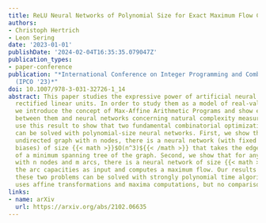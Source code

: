 ```yaml
---
title: ReLU Neural Networks of Polynomial Size for Exact Maximum Flow Computation
authors:
- Christoph Hertrich
- Leon Sering
date: '2023-01-01'
publishDate: '2024-02-04T16:35:35.079047Z'
publication_types:
- paper-conference
publication: "*International Conference on Integer Programming and Combinatorial Optimization
  (IPCO '23)*"
doi: 10.1007/978-3-031-32726-1_14
abstract: This paper studies the expressive power of artificial neural networks with
  rectified linear units. In order to study them as a model of real-valued computation,
  we introduce the concept of Max-Affine Arithmetic Programs and show equivalence
  between them and neural networks concerning natural complexity measures. We then
  use this result to show that two fundamental combinatorial optimization problems
  can be solved with polynomial-size neural networks. First, we show that for any
  undirected graph with n nodes, there is a neural network (with fixed weights and
  biases) of size {{< math >}}$O(n^3)${{< /math >}} that takes the edge weights as input and computes the value
  of a minimum spanning tree of the graph. Second, we show that for any directed graph
  with n nodes and m arcs, there is a neural network of size {{< math >}}$O(m^2n^2)${{< /math >}} that takes
  the arc capacities as input and computes a maximum flow. Our results imply that
  these two problems can be solved with strongly polynomial time algorithms that solely
  uses affine transformations and maxima computations, but no comparison-based branchings.
links:
- name: arXiv
  url: https://arxiv.org/abs/2102.06635
---
```

